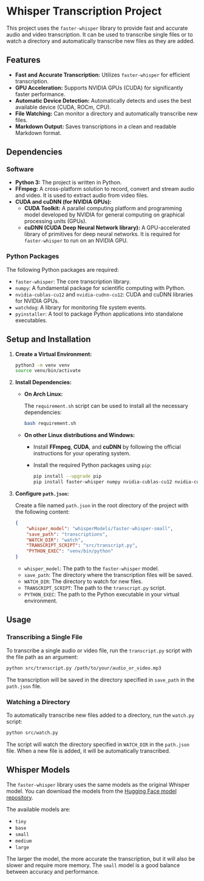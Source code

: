 # Whisper Transcription Project

This project uses the `faster-whisper` library to provide fast and accurate audio and video transcription. It can be used to transcribe single files or to watch a directory and automatically transcribe new files as they are added.

## Features

*   **Fast and Accurate Transcription:** Utilizes `faster-whisper` for efficient transcription.
*   **GPU Acceleration:** Supports NVIDIA GPUs (CUDA) for significantly faster performance.
*   **Automatic Device Detection:** Automatically detects and uses the best available device (CUDA, ROCm, CPU).
*   **File Watching:** Can monitor a directory and automatically transcribe new files.
*   **Markdown Output:** Saves transcriptions in a clean and readable Markdown format.

## Dependencies

### Software

*   **Python 3:** The project is written in Python.
*   **FFmpeg:** A cross-platform solution to record, convert and stream audio and video. It is used to extract audio from video files.
*   **CUDA and cuDNN (for NVIDIA GPUs):**
    *   **CUDA Toolkit:** A parallel computing platform and programming model developed by NVIDIA for general computing on graphical processing units (GPUs).
    *   **cuDNN (CUDA Deep Neural Network library):** A GPU-accelerated library of primitives for deep neural networks. It is required for `faster-whisper` to run on an NVIDIA GPU.

### Python Packages

The following Python packages are required:

*   `faster-whisper`: The core transcription library.
*   `numpy`: A fundamental package for scientific computing with Python.
*   `nvidia-cublas-cu12` and `nvidia-cudnn-cu12`: CUDA and cuDNN libraries for NVIDIA GPUs.
*   `watchdog`: A library for monitoring file system events.
*   `pyinstaller`: A tool to package Python applications into standalone executables.

## Setup and Installation

1.  **Create a Virtual Environment:**

    ```bash
    python3 -m venv venv
    source venv/bin/activate
    ```

2.  **Install Dependencies:**

    *   **On Arch Linux:**

        The `requirement.sh` script can be used to install all the necessary dependencies:

        ```bash
        bash requirement.sh
        ```

    *   **On other Linux distributions and Windows:**

        *   Install **FFmpeg**, **CUDA**, and **cuDNN** by following the official instructions for your operating system.
        *   Install the required Python packages using `pip`:

            ```bash
            pip install --upgrade pip
            pip install faster-whisper numpy nvidia-cublas-cu12 nvidia-cudnn-cu12 watchdog pyinstaller
            ```

3.  **Configure `path.json`:**

    Create a file named `path.json` in the root directory of the project with the following content:

    ```json
    {
        "whisper_model": "whisperModels/faster-whisper-small",
        "save_path": "transcriptions",
        "WATCH_DIR": "watch",
        "TRANSCRIPT_SCRIPT": "src/transcript.py",
        "PYTHON_EXEC": "venv/bin/python"
    }
    ```

    *   `whisper_model`: The path to the `faster-whisper` model.
    *   `save_path`: The directory where the transcription files will be saved.
    *   `WATCH_DIR`: The directory to watch for new files.
    *   `TRANSCRIPT_SCRIPT`: The path to the `transcript.py` script.
    *   `PYTHON_EXEC`: The path to the Python executable in your virtual environment.

## Usage

### Transcribing a Single File

To transcribe a single audio or video file, run the `transcript.py` script with the file path as an argument:

```bash
python src/transcript.py /path/to/your/audio_or_video.mp3
```

The transcription will be saved in the directory specified in `save_path` in the `path.json` file.

### Watching a Directory

To automatically transcribe new files added to a directory, run the `watch.py` script:

```bash
python src/watch.py
```

The script will watch the directory specified in `WATCH_DIR` in the `path.json` file. When a new file is added, it will be automatically transcribed.

## Whisper Models

The `faster-whisper` library uses the same models as the original Whisper model. You can download the models from the [Hugging Face model repository](https://huggingface.co/guillaumekln).

The available models are:

*   `tiny`
*   `base`
*   `small`
*   `medium`
*   `large`

The larger the model, the more accurate the transcription, but it will also be slower and require more memory. The `small` model is a good balance between accuracy and performance.

